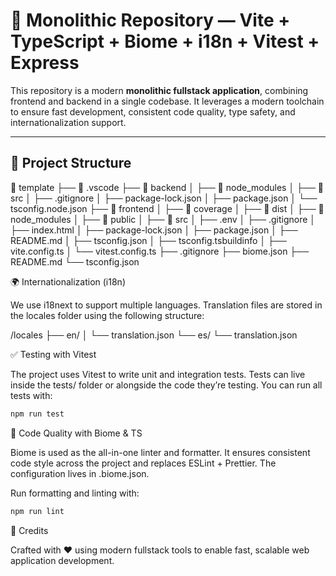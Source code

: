 # 🧱 Monolithic Repository — Vite + TypeScript + Biome + i18n + Vitest + Express

This repository is a modern **monolithic fullstack application**, combining frontend and backend in a single codebase. It leverages a modern toolchain to ensure fast development, consistent code quality, type safety, and internationalization support.

---

## 📁 Project Structure
📁 template
├── 📁 .vscode
├── 📁 backend
│   ├── 📁 node_modules
│   ├── 📁 src
│   ├── .gitignore
│   ├── package-lock.json
│   ├── package.json
│   └── tsconfig.node.json
├── 📁 frontend
│   ├── 📁 coverage
│   ├── 📁 dist
│   ├── 📁 node_modules
│   ├── 📁 public
│   ├── 📁 src
│   ├── .env
│   ├── .gitignore
│   ├── index.html
│   ├── package-lock.json
│   ├── package.json
│   ├── README.md
│   ├── tsconfig.json
│   ├── tsconfig.tsbuildinfo
│   ├── vite.config.ts
│   └── vitest.config.ts
├── .gitignore
├── biome.json
├── README.md
└── tsconfig.json

🌍 Internationalization (i18n)

We use i18next to support multiple languages. Translation files are stored in the locales folder using the following structure:

/locales
  ├── en/
  │   └── translation.json
  └── es/
      └── translation.json

✅ Testing with Vitest

The project uses Vitest to write unit and integration tests. Tests can live inside the tests/ folder or alongside the code they’re testing. You can run all tests with:

```bash
npm run test
```

🧼 Code Quality with Biome & TS

Biome is used as the all-in-one linter and formatter. It ensures consistent code style across the project and replaces ESLint + Prettier. The configuration lives in .biome.json.

Run formatting and linting with:

```bash
npm run lint
```

🙌 Credits

Crafted with ❤️ using modern fullstack tools to enable fast, scalable web application development.